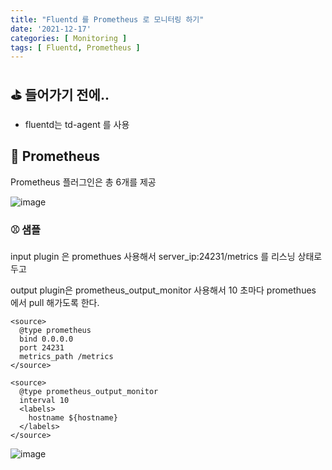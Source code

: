 ```yaml
---
title: "Fluentd 를 Prometheus 로 모니터링 하기"
date: '2021-12-17'
categories: [ Monitoring ]
tags: [ Fluentd, Prometheus ]
---
```


## ⛳ 들어가기 전에..

- fluentd는 td-agent 를 사용

## 📌 Prometheus

Prometheus 플러그인은 총 6개를 제공

![image](https://user-images.githubusercontent.com/55419159/146501113-4abb8f72-23bd-4614-a4f0-57c0a45009a7.png)

### ⚾ 샘플

input plugin 은 promethues 사용해서
server_ip:24231/metrics 를 리스닝 상태로 두고

output plugin은 prometheus_output_monitor 사용해서
10 초마다 promethues 에서 pull 해가도록 한다.

```
<source>
  @type prometheus
  bind 0.0.0.0
  port 24231
  metrics_path /metrics
</source>

<source>
  @type prometheus_output_monitor
  interval 10
  <labels>
    hostname ${hostname}
  </labels>
</source>
```

![image](https://user-images.githubusercontent.com/55419159/146501339-561049d2-7f77-4dd0-8c37-8d1dc77be981.png)
